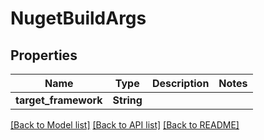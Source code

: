 # NugetBuildArgs

## Properties

Name | Type | Description | Notes
------------ | ------------- | ------------- | -------------
**target_framework** | **String** |  | 

[[Back to Model list]](../README.md#documentation-for-models) [[Back to API list]](../README.md#documentation-for-api-endpoints) [[Back to README]](../README.md)


